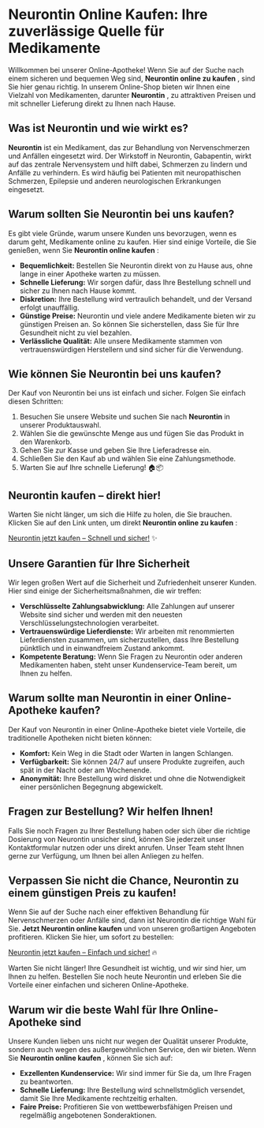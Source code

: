 # Neurontin Online Kaufen: Ihre zuverlässige Quelle für Medikamente

Willkommen bei unserer Online-Apotheke! Wenn Sie auf der Suche nach einem sicheren und bequemen Weg sind, **Neurontin online zu kaufen** , sind Sie hier genau richtig. In unserem Online-Shop bieten wir Ihnen eine Vielzahl von Medikamenten, darunter **Neurontin** , zu attraktiven Preisen und mit schneller Lieferung direkt zu Ihnen nach Hause.

## Was ist Neurontin und wie wirkt es?

**Neurontin** ist ein Medikament, das zur Behandlung von Nervenschmerzen und Anfällen eingesetzt wird. Der Wirkstoff in Neurontin, Gabapentin, wirkt auf das zentrale Nervensystem und hilft dabei, Schmerzen zu lindern und Anfälle zu verhindern. Es wird häufig bei Patienten mit neuropathischen Schmerzen, Epilepsie und anderen neurologischen Erkrankungen eingesetzt.

## Warum sollten Sie Neurontin bei uns kaufen?

Es gibt viele Gründe, warum unsere Kunden uns bevorzugen, wenn es darum geht, Medikamente online zu kaufen. Hier sind einige Vorteile, die Sie genießen, wenn Sie **Neurontin online kaufen** :

- **Bequemlichkeit:** Bestellen Sie Neurontin direkt von zu Hause aus, ohne lange in einer Apotheke warten zu müssen.
- **Schnelle Lieferung:** Wir sorgen dafür, dass Ihre Bestellung schnell und sicher zu Ihnen nach Hause kommt.
- **Diskretion:** Ihre Bestellung wird vertraulich behandelt, und der Versand erfolgt unauffällig.
- **Günstige Preise:** Neurontin und viele andere Medikamente bieten wir zu günstigen Preisen an. So können Sie sicherstellen, dass Sie für Ihre Gesundheit nicht zu viel bezahlen.
- **Verlässliche Qualität:** Alle unsere Medikamente stammen von vertrauenswürdigen Herstellern und sind sicher für die Verwendung.

## Wie können Sie Neurontin bei uns kaufen?

Der Kauf von Neurontin bei uns ist einfach und sicher. Folgen Sie einfach diesen Schritten:

1. Besuchen Sie unsere Website und suchen Sie nach **Neurontin** in unserer Produktauswahl.
2. Wählen Sie die gewünschte Menge aus und fügen Sie das Produkt in den Warenkorb.
3. Gehen Sie zur Kasse und geben Sie Ihre Lieferadresse ein.
4. Schließen Sie den Kauf ab und wählen Sie eine Zahlungsmethode.
5. Warten Sie auf Ihre schnelle Lieferung! 🏠📦

## Neurontin kaufen – direkt hier!

Warten Sie nicht länger, um sich die Hilfe zu holen, die Sie brauchen. Klicken Sie auf den Link unten, um direkt **Neurontin online zu kaufen** :

[Neurontin jetzt kaufen – Schnell und sicher!](https://tinyurl.com/neurontinbestprice) ✨
## Unsere Garantien für Ihre Sicherheit

Wir legen großen Wert auf die Sicherheit und Zufriedenheit unserer Kunden. Hier sind einige der Sicherheitsmaßnahmen, die wir treffen:

- **Verschlüsselte Zahlungsabwicklung:** Alle Zahlungen auf unserer Website sind sicher und werden mit den neuesten Verschlüsselungstechnologien verarbeitet.
- **Vertrauenswürdige Lieferdienste:** Wir arbeiten mit renommierten Lieferdiensten zusammen, um sicherzustellen, dass Ihre Bestellung pünktlich und in einwandfreiem Zustand ankommt.
- **Kompetente Beratung:** Wenn Sie Fragen zu Neurontin oder anderen Medikamenten haben, steht unser Kundenservice-Team bereit, um Ihnen zu helfen.

## Warum sollte man Neurontin in einer Online-Apotheke kaufen?

Der Kauf von Neurontin in einer Online-Apotheke bietet viele Vorteile, die traditionelle Apotheken nicht bieten können:

- **Komfort:** Kein Weg in die Stadt oder Warten in langen Schlangen.
- **Verfügbarkeit:** Sie können 24/7 auf unsere Produkte zugreifen, auch spät in der Nacht oder am Wochenende.
- **Anonymität:** Ihre Bestellung wird diskret und ohne die Notwendigkeit einer persönlichen Begegnung abgewickelt.

## Fragen zur Bestellung? Wir helfen Ihnen!

Falls Sie noch Fragen zu Ihrer Bestellung haben oder sich über die richtige Dosierung von Neurontin unsicher sind, können Sie jederzeit unser Kontaktformular nutzen oder uns direkt anrufen. Unser Team steht Ihnen gerne zur Verfügung, um Ihnen bei allen Anliegen zu helfen.

## Verpassen Sie nicht die Chance, Neurontin zu einem günstigen Preis zu kaufen!

Wenn Sie auf der Suche nach einer effektiven Behandlung für Nervenschmerzen oder Anfälle sind, dann ist Neurontin die richtige Wahl für Sie. **Jetzt Neurontin online kaufen** und von unseren großartigen Angeboten profitieren. Klicken Sie hier, um sofort zu bestellen:

[Neurontin jetzt kaufen – Einfach und sicher!](https://tinyurl.com/neurontinbestprice) 🔥

Warten Sie nicht länger! Ihre Gesundheit ist wichtig, und wir sind hier, um Ihnen zu helfen. Bestellen Sie noch heute Neurontin und erleben Sie die Vorteile einer einfachen und sicheren Online-Apotheke.

## Warum wir die beste Wahl für Ihre Online-Apotheke sind

Unsere Kunden lieben uns nicht nur wegen der Qualität unserer Produkte, sondern auch wegen des außergewöhnlichen Service, den wir bieten. Wenn Sie **Neurontin online kaufen** , können Sie sich auf:

- **Exzellenten Kundenservice:** Wir sind immer für Sie da, um Ihre Fragen zu beantworten.
- **Schnelle Lieferung:** Ihre Bestellung wird schnellstmöglich versendet, damit Sie Ihre Medikamente rechtzeitig erhalten.
- **Faire Preise:** Profitieren Sie von wettbewerbsfähigen Preisen und regelmäßig angebotenen Sonderaktionen.
